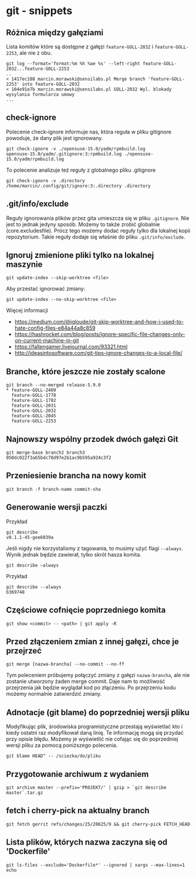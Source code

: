# git - snippets

## Różnica między gałęziami

Lista komitów które są dostępne z gałęzi `feature-GOLL-2032` i `feature-GOLL-2253`, ale nie z obu.

```
git log --format='format:%m %h %ae %s' --left-right feature-GOLL-2032...feature-GOLL-2253
..
< 1417ec188 marcin.morawski@sensilabs.pl Merge branch 'feature-GOLL-2253' into feature-GOLL-2032
< 104e91e7b marcin.morawski@sensilabs.pl GOLL-2032 Wyl. blokady wysylania formularza umowy
...
````

## check-ignore
Polecenie check-ignore informuje nas, która reguła w pliku gitignore powoduje, że dany plik jest ignorowany.

```
git check-ignore -v ./opensuse-15.0/yadm/rpmbuild.log
opensuse-15.0/yadm/.gitignore:3:rpmbuild.log ./opensuse-15.0/yadm/rpmbuild.log
```

To polecenie analizuje też reguły z globalnego pliku .gitignore

```
git check-ignore -v .directory
/home/marcin/.config/git/ignore:3:.directory .directory

```

## .git/info/exclude
Reguły ignorowania plików przez gita umieszcza się w pliku `.gitignore`. Nie jest to jednak jedyny sposób.
Możemy to także zrobić globalnie (core.excludesfile). Prócz tego możemy dodać reguły tylko dla lokalnej kopii repozytorium.
Takie reguły dodaje się właśnie do pliku `.git/info/exclude`.


## Ignoruj zmienione pliki tylko na lokalnej maszynie

```
git update-index --skip-worktree <file>
```

Aby przestać ignorować zmiany:
```
git update-index --no-skip-worktree <file>
```

Więcej informacji
 * https://medium.com/@igloude/git-skip-worktree-and-how-i-used-to-hate-config-files-e84a44a8c859
 * https://hashrocket.com/blog/posts/ignore-specific-file-changes-only-on-current-machine-in-git
 * https://fallengamer.livejournal.com/93321.html
 * http://ideasintosoftware.com/git-tips-ignore-changes-to-a-local-file/

## Branche, które jeszcze nie zostały scalone

```
git branch --no-merged release-5.9.0
* feature-GOLL-2409
  feature-GOLL-1778
  feature-GOLL-1782
  feature-GOLL-2031
  feature-GOLL-2032
  feature-GOLL-2045
  feature-GOLL-2253
```

## Najnowszy wspólny przodek dwóch gałęzi Git
```
git merge-base branch2 branch3
050dc022f3a65bdc78d97e2b1ac9b595a924c3f2
```

## Przeniesienie brancha na nowy komit
```
git branch -f branch-name commit-sha
```

## Generowanie wersji paczki

Przykład
```
git describe
v0.1.1-45-gee6039a
```

Jeśli nigdy nie korzystalismy z tagowania, to musimy użyć flagi `--always`.
Wynik jednak będzie zawierał, tylko skrót hasza komita.
```
git describe —always
```

Przykład
```
git describe --always
b369748
```

## Częściowe cofnięcie poprzedniego komita
```
git show <commit> -- <path> | git apply -R
```

## Przed złączeniem zmian z innej gałęzi, chce je przejrzeć

```
git merge [nazwa-brancha] --no-commit --no-ff
```

Tym poleceniem próbujemy połączyć zmiany z gałęzi `nazwa-brancha`, ale nie zostanie utworzony żaden merge commit. Daje nam to możliwość przejrzenia jak będzie wyglądał kod po złączeniu. Po przejrzeniu kodu możemy normalnie zatwierdzić zmiany.

## Adnotacje (git blame) do poprzedniej wersji pliku

Modyfikując plik, środowiska programistyczne przestają wyświetlać kto i kiedy ostatni raz modyfikował daną linię.
Te informację mogą się przydać przy opisie błędu. Możemy je wyświetlić nie cofając się do poprzedniej wersji pliku za pomocą poniższego polecenia.

```
git blame HEAD^ -- /sciezka/do/pliku
```

## Przygotowanie archiwum z wydaniem

```
git archive master --prefix='PROJEKT/' | gzip > `git describe master`.tar.gz
```

## fetch i cherry-pick na aktualny branch

`git fetch gerrit refs/changes/25/20625/9 && git cherry-pick FETCH_HEAD`


## Lista plików, których nazwa zaczyna się od 'Dockerfile'

`git ls-files --exclude='Dockerfile*' --ignored | xargs --max-lines=1  echo`

